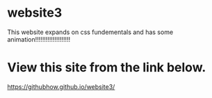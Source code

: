 # website3
This website expands on css fundementals and has some animation!!!!!!!!!!!!!!!!!!!!
# View this site from the link below.
https://githubhow.github.io/website3/